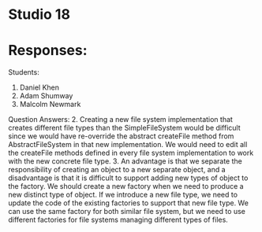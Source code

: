 # Studio 18

# Responses:
Students:
1. Daniel Khen
2. Adam Shumway
3. Malcolm Newmark


Question Answers:
2. Creating a new file system implementation that creates different file types than the SimpleFileSystem would be
   difficult since we would have re-override the abstract createFile method from AbstractFileSystem in that new implementation. We would need to edit all the createFile methods defined in every file system implementation to work with the new concrete file type. 
3. An advantage is that we separate the responsibility of creating an object to a new separate object, and a disadvantage 
   is that it is difficult to support adding new types of object to the factory. We should create a new factory when we
   need to produce a new distinct type of object. If we introduce a new file type, we need to update the code of the
   existing factories to support that new file type. We can use the same factory for both similar file system, but we 
   need to use different factories for file systems managing different types of files.
